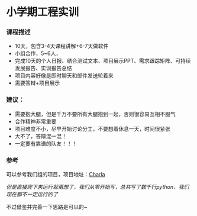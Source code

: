 # 小学期工程实训

### 课程描述

- 10天，包含3-4天课程讲解+6-7天做软件
- 小组合作，5~6人，
- 完成10天的个人日报、结合测试文本、项目展示PPT、需求跟踪矩阵、可持续发展报告、实训报告总结
- 项目内容好像是即时聊天和邮件发送轮着来
- 需要答辩+项目展示



### 建议：

- 需要抱大腿，但是千万不要所有大腿抱到一起，否则很容易互相不服气
- 合作精神非常重要
- 项目难度不小，尽早开始讨论分工，不要想着休息一天，时间很紧张
- 大不了，答辩混一混！
- 一定要有靠谱的队友！！！



### 参考

可以参考我们组的项目，项目地址：[Charla](https://github.com/Robin-WZQ/Charla)

*但是直接爬下来运行就甭想了，我们从零开始写，总共写了数千行python，我们现在都不一定运行的了*

不过借鉴并完善一下思路是可以的~



